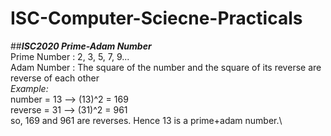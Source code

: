 # ISC-Computer-Sciecne-Practicals
##***ISC2020 Prime-Adam Number***\
Prime Number : 2, 3, 5, 7, 9...\
Adam Number : The square of the number and the square of its reverse are reverse of each other\
*Example:*\
number = 13 --> (13)^2 = 169\
reverse = 31 --> (31)^2 = 961\
so, 169 and 961 are reverses. Hence 13 is a prime+adam number.\
